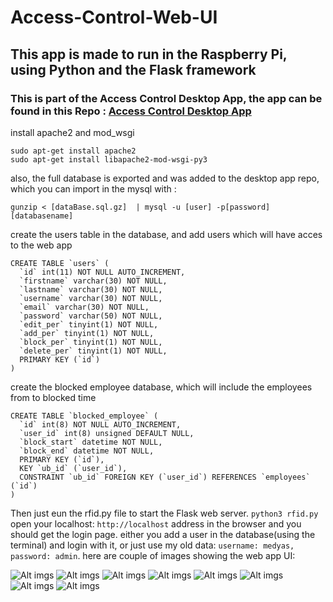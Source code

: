 # Access-Control-Web-UI
## This app is made to run in the Raspberry Pi, using Python and the Flask framework
### This is part of the Access Control Desktop App, the app can be found in this Repo : [Access Control Desktop App](https://github.com/medyas/Access-Control-desktop-App)
install apache2 and mod_wsgi
```
sudo apt-get install apache2
sudo apt-get install libapache2-mod-wsgi-py3
```
also, the full database is exported and was added to the desktop app repo, which you can import in the mysql with :
```
gunzip < [dataBase.sql.gz]  | mysql -u [user] -p[password] [databasename] 
```
create the users table in the database, and add users which will have acces to the web app

```
CREATE TABLE `users` (
  `id` int(11) NOT NULL AUTO_INCREMENT,
  `firstname` varchar(30) NOT NULL,
  `lastname` varchar(30) NOT NULL,
  `username` varchar(30) NOT NULL,
  `email` varchar(30) NOT NULL,
  `password` varchar(50) NOT NULL,
  `edit_per` tinyint(1) NOT NULL,
  `add_per` tinyint(1) NOT NULL,
  `block_per` tinyint(1) NOT NULL,
  `delete_per` tinyint(1) NOT NULL,
  PRIMARY KEY (`id`)
) 

```

create the blocked employee database, which will include the employees from to blocked time

```
CREATE TABLE `blocked_employee` (
  `id` int(8) NOT NULL AUTO_INCREMENT,
  `user_id` int(8) unsigned DEFAULT NULL,
  `block_start` datetime NOT NULL,
  `block_end` datetime NOT NULL,
  PRIMARY KEY (`id`),
  KEY `ub_id` (`user_id`),
  CONSTRAINT `ub_id` FOREIGN KEY (`user_id`) REFERENCES `employees` (`id`)
) 

```
Then just eun the rfid.py file to start the Flask web server.
```python3 rfid.py```
open your localhost: ```http://localhost``` address in the browser and you should get the login page. either you add a user in the database(using the terminal) and login with it, or just use my old data: ```username: medyas, password: admin```.
here are couple of images showing the web app UI:

![Alt imgs](login.png?raw=true "Login page")
![Alt imgs](dashboard.png?raw=true "dashboard page")
![Alt imgs](model.png?raw=true "model page")
![Alt imgs](menu.png?raw=true "menu page")
![Alt imgs](addUser.png?raw=true "add User page")
![Alt imgs](addEmployee.png?raw=true "add Employee page")
![Alt imgs](block.png?raw=true "block employee page")
![Alt imgs](underconstruction.png?raw=true "unfinishied pages")
